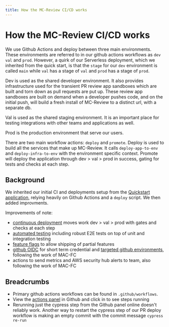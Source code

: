 ```yaml
---
title: How the MC-Review CI/CD works
---
```


# How the MC-Review CI/CD works
We use Github Actions and deploy between three main environments. These environments are referred to in our github actions workflows as `dev` `val` and `prod`. However, a quirk of our Serverless deployment, which we inherited from the quick start, is that the `stage` for our `dev` environment is called `main` while `val` has a stage of `val` and `prod` has a stage of `prod`.

Dev is used as the shared developer environment. It also provides infrastructure used for the transient PR review app sandboxes which are built and torn down as pull requests are put up. These review app sandboxes are built on demand when a developer pushes code, and on the initial push, will build a fresh install of MC-Review to a distinct url, with a separate db.

Val is used as the shared staging environment. It is an important place for testing integrations with other teams and applications as well.

Prod is the production environment that serve our users.

There are two main workflow actions: `deploy` and  `promote`. Deploy is used to build all the services that make up MC-Review. It calls `deploy-app-to-env` and `deploy-infra-to-env` with the environment specific context. Promote will deploy the application through dev > val > prod in success, gating for tests and checks at each step.

## Background
We inherited our initial CI and deployments setup from the [Quickstart application](https://github.com/Enterprise-CMCS/macpro-quickstart-serverless), relying heavily on Github Actions and a `deploy` script.  We then added improvments.

Improvements of note:
- [continuous deployment](../architectural-decision-records/003-deploy-automatically-to-prod.md) moves work dev > val > prod with gates and checks at each step
- [automated testing](../architectural-decision-records/006-automated-testing-approach.md) including robust E2E tests on top of unit and integration testing
- [feature flags](../architectural-decision-records/016-use-launch-darkly-for-feature-flags.md) to allow shipping of partial features
- [github OIDC](../architectural-decision-records/020-use-oidc-for-aws-credentials.md) for short term credential and [targeted github environments](../architectural-decision-records/021-use-github-environments.md), following the work of MAC-FC
- actions to send metrics and AWS security hub alerts to team, also following the work of MAC-FC
## Breadcrumbs
- Primary github actions workflows can be found in `.github/workflows`.
- View the [actions panel](https://github.com/Enterprise-CMCS/managed-care-review/actions) in Github and click in to see steps running
- Rerunning just the cypress step from the Github panel online doesn't reliably work. Another way to restart the cypress step of our PR deploy workflow is making an empty commit with the commit message `cypress re-run`
